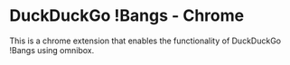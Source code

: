 # DuckDuckGo !Bangs - Chrome

This is a chrome extension that enables the functionality of DuckDuckGo !Bangs using omnibox.
